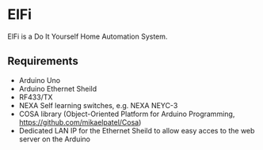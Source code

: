 # ElFi
ElFi is a Do It Yourself Home Automation System.

## Requirements
* Arduino Uno
* Arduino Ethernet Sheild
* RF433/TX
* NEXA Self learning switches, e.g. NEXA NEYC-3
* COSA library (Object-Oriented Platform for Arduino Programming, https://github.com/mikaelpatel/Cosa)
* Dedicated LAN IP for the Ethernet Sheild to allow easy acces to the web server on the Arduino
